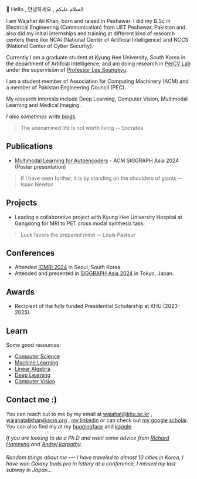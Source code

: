 👋 Hello , 안녕하세요 , السلام علیکم

I am Wajahat Ali Khan, born and raised in Peshawar. I did my B.Sc in Electrical Engineering (Communication) from UET Peshawar, Pakistan and also did my initial internships and training at different kind of research centers there like NCAI (National Center of Artificial Intelligence) and NCCS (National Center of Cyber Security). 

Currently I am a graduate student at Kyung Hee University, South Korea in the department of Artifcial Intelligence, and am doing research in [PerCV Lab](https://cvlab.khu.ac.kr/) under the supervision of [Professor Lee Seungkyu](https://scholar.google.com/citations?user=3Pf6C6cAAAAJ&hl=en).

I am a student member of Association for Computing Machinery (ACM) and a member of Pakistan Engineering Council (PEC).

My research interests include Deep Learning, Computer Vision, Multimodal Learning and Medical Imaging.

*I also sometimes write [blogs](https://wajahat-alikhan.github.io/blog/).*



> The unexamined life is not worth living -- Socrates







## Publications
* [Multimodal Learning for Autoencoders](https://dl.acm.org/doi/10.1145/3681756.3697974) - ACM SIGGRAPH Asia 2024 (Poster presentation)


> If I have seen further, it is by standing on the shoulders of giants -- Isaac Newton




## Projects
* Leading a collaborative project with Kyung Hee University Hospital at Gangdong for MRI to PET cross modal synthesis task.

> Luck favors the prepared mind -- Louis Pasteur

## Conferences
* Attended [ICMRI 2024](https://www.linkedin.com/posts/wajahat-alikhan_attendance-certificate-icmri-2024-activity-7261981808290914305-cKNh?utm_source=share&utm_medium=member_desktop) in Seoul, South Korea.
* Attended and presented in [SIGGRAPH Asia 2024](https://www.linkedin.com/feed/update/urn:li:activity:7279899545914810368/) in Tokyo, Japan.



## Awards
* Recipient of the fully funded Presidential Scholarship at KHU (2023–2025).


## Learn
Some good resources:
- [Computer Science](https://cs50.harvard.edu/x/2024/)
- [Machine Learning](https://www.coursera.org/specializations/machine-learning-introduction?utm_source=gg&utm_medium=sem&utm_campaign=b2c_apac_machine-learning-introduction_stanford-deeplearning.ai_ftcof_specializations_arte_mar-24_dr_geo-set-1-multi_sem_rsa_gads_lg-all&utm_content=b2c&campaignid=21120637622&adgroupid=158026601657&device=c&keyword=best%20machine%20learning%20coursera&matchtype=p&network=g&devicemodel=&adpostion=&creativeid=698160336215&hide_mobile_promo&gad_source=1&gclid=Cj0KCQjw-5y1BhC-ARIsAAM_oKm638e9ygT1FqLu9oQJUw9xJJFo6esdyKyx1iH-tHNJlgXmna2sSQgaAqQ6EALw_wcB)
- [Linear Algebra](https://ocw.mit.edu/courses/18-06-linear-algebra-spring-2010/video_galleries/video-lectures/)
- [Deep Learning](https://course.fast.ai/)
- [Computer Vision](https://www.youtube.com/watch?v=NfnWJUyUJYU&list=PLkt2uSq6rBVctENoVBg1TpCC7OQi31AlC)

## Contact me :)
You can reach out to me by my email at wajahat@khu.ac.kr , wajahatalikhan@acm.org , [my linkedin](https://www.linkedin.com/in/wajahat-alikhan/) or can check out [my google scholar](https://scholar.google.com/citations?user=NBMWa-UAAAAJ&hl=en&oi=ao). You can also find my at my [huggingface](https://huggingface.co/wajahatalikhan) and [kaggle](https://www.kaggle.com/wajahatagi).


*If you are looking to do a Ph.D and want some advice from [Richard Hamming](https://www.cs.virginia.edu/~robins/YouAndYourResearch.html) and [Andrej karpathy](https://karpathy.github.io/2016/09/07/phd/).*


###### Random things about me --- I have traveled to almost 10 cities in Korea, I have won Galaxy buds pro in lottery at a conference, I missed my last subway in Japan...








